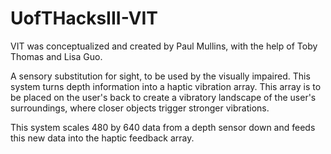 # UofTHacksIII-VIT

VIT was conceptualized and created by Paul Mullins, with the help of Toby Thomas and Lisa Guo.

A sensory substitution for sight, to be used by the visually impaired. 
This system turns depth information into a haptic vibration array. This array is to be placed on the user's back to create a vibratory landscape of the user's surroundings, where closer objects trigger stronger vibrations.

This system scales 480 by 640 data from a depth sensor down and feeds this new data into the haptic feedback array.
